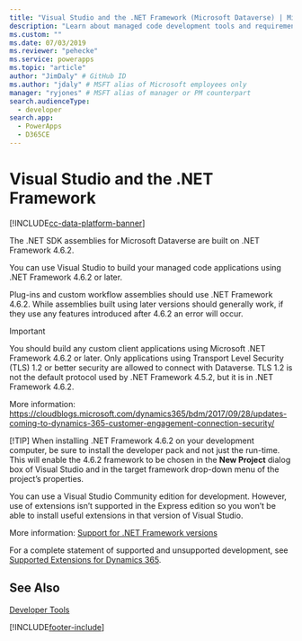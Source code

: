 ```yaml
---
title: "Visual Studio and the .NET Framework (Microsoft Dataverse) | Microsoft Docs" 
description: "Learn about managed code development tools and requirements."
ms.custom: ""
ms.date: 07/03/2019
ms.reviewer: "pehecke"
ms.service: powerapps
ms.topic: "article"
author: "JimDaly" # GitHub ID
ms.author: "jdaly" # MSFT alias of Microsoft employees only
manager: "ryjones" # MSFT alias of manager or PM counterpart
search.audienceType: 
  - developer
search.app: 
  - PowerApps
  - D365CE
---
```

# Visual Studio and the .NET Framework

[!INCLUDE[cc-data-platform-banner](../../../includes/cc-data-platform-banner.md)]

The .NET SDK assemblies for Microsoft Dataverse are built on .NET Framework 4.6.2. 

You can use Visual Studio to build your managed code applications using .NET Framework 4.6.2 or later. 

Plug-ins and custom workflow assemblies should use .NET Framework 4.6.2. While assemblies built using later versions should generally work, if they use any features introduced after 4.6.2 an error will occur.

> [!IMPORTANT]
> You should build any custom client applications using Microsoft .NET Framework 4.6.2 or later.
> Only applications using Transport Level Security (TLS) 1.2 or better security are allowed to connect with Dataverse. TLS 1.2 is not the default protocol used by .NET Framework 4.5.2, but it is in .NET Framework 4.6.2. 
> 
> More information: <https://cloudblogs.microsoft.com/dynamics365/bdm/2017/09/28/updates-coming-to-dynamics-365-customer-engagement-connection-security/>
> 
> [!TIP]
> When installing .NET Framework 4.6.2 on your development computer, be sure to install the developer pack and not just the run-time. This will enable the 4.6.2 framework to be chosen in the **New Project** dialog box of Visual Studio and in the target framework drop-down menu of the project’s properties.  

You can use a Visual Studio Community edition for development. However, use of extensions isn’t supported in the Express edition so you won’t be able to install useful extensions in that version of Visual Studio.

More information: [Support for .NET Framework versions](/dynamics365/customer-engagement/developer/supported-extensions#SupportNET)

For a complete statement of supported and unsupported development, see [Supported Extensions for Dynamics 365](/dynamics365/customer-engagement/developer/supported-extensions#SupportNET).

## See Also

 [Developer Tools](/dynamics365/customer-engagement/developer/developer-tools)


[!INCLUDE[footer-include](../../../includes/footer-banner.md)]
